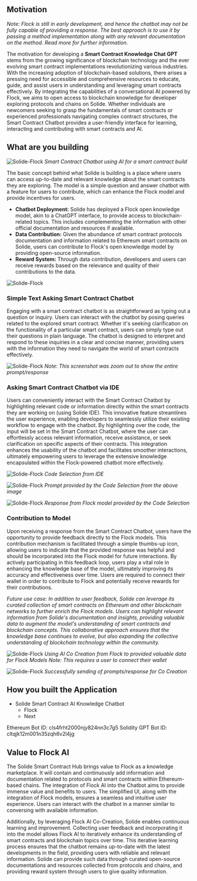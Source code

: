 ## Motivation 

*Note: Flock is still in early development, and hence the chatbot may not be fully capable of providing a response. The best approach is to use it by passing a method implementation along with any relevant documentation on the method. Read more for further information.*

The motivation for developing a **Smart Contract Knowledge Chat GPT** stems from the growing significance of blockchain technology and the ever evolving smart contract implementations revolutionizing various industries. With the increasing adoption of blockchain-based solutions, there arises a pressing need for accessible and comprehensive resources to educate, guide, and assist users in understanding and leveraging smart contracts effectively. By integrating the capabilities of a conversational AI powered by Flock, we aims to open access to blockchain knowledge for developer exploring protocols and chains on Solide. Whether individuals are newcomers seeking to grasp the fundamentals of smart contracts or experienced professionals navigating complex contract structures, the Smart Contract Chatbot provides a user-friendly interface for learning, interacting and contributing with smart contracts and AI.

## What are you building

![Solide-Flock](/docs/flock/images/ui.png)
*Smart Contract Chatbot using AI for a smart contract build*

The basic concept behind what Solide is building is a place where users can access up-to-date and relevant knowledge about the smart contracts they are exploring. The model is a simple question and answer chatbot with a feature for users to contribute, which can enhance the Flock model and provide incentives for users.

- **Chatbot Deployment:** Solide has deployed a Flock open knowledge model, akin to a ChatGPT interface, to provide access to blockchain-related topics. This includes complementing the information with other official documentation and resources if available.
- **Data Contribution:** Given the abundance of smart contract protocols documentation and information related to Ethereum smart contracts on Solide, users can contribute to Flock's open knowledge model by providing open-source information.
- **Reward System:** Through data contribution, developers and users can receive rewards based on the relevance and quality of their contributions to the data.
    
![Solide-Flock](/docs/flock/images/sequence-diagram.png)

### Simple Text Asking Smart Contract Chatbot

Engaging with a smart contract chatbot is as straightforward as typing out a question or inquiry. Users can interact with the chatbot by posing queries related to the explored smart contract. Whether it's seeking clarification on the functionality of a particular smart contract, users can simply type out their questions in plain language. The chatbot is designed to interpret and respond to these inquiries in a clear and concise manner, providing users with the information they need to navigate the world of smart contracts effectively. 

![Solide-Flock](/docs/flock/images/response.png)
*Note: This screenshot was zoom out to show the entire prompt/response*

### Asking Smart Contract Chatbot via IDE

Users can conveniently interact with the Smart Contract Chatbot by highlighting relevant code or information directly within the smart contracts they are working on (using Solide IDE). This innovative feature streamlines the user experience, enabling developers to seamlessly utilize their existing workflow to engage with the chatbot. By highlighting over the code, the input will be set in the Smart Contract Chatbot, where the user can effortlessly access relevant information, receive assistance, or seek clarification on specific aspects of their contracts. This integration enhances the usability of the chatbot and facilitates smoother interactions, ultimately empowering users to leverage the extensive knowledge encapsulated within the Flock-powered chatbot more effectively.

![Solide-Flock](/docs/flock/images/highlight.png)
*Code Selection from IDE*

![Solide-Flock](/docs/flock/images/highlight-prompt.png)
*Prompt provided by the Code Selection from the above image*

![Solide-Flock](/docs/flock/images/highlight-response.png)
*Response from Flock model provided by the Code Selection*


### Contribution to Model

Upon receiving a response from the Smart Contract Chatbot, users have the opportunity to provide feedback directly to the Flock models. This contribution mechanism is facilitated through a simple thumbs-up icon, allowing users to indicate that the provided response was helpful and should be incorporated into the Flock model for future interactions. By actively participating in this feedback loop, users play a vital role in enhancing the knowledge base of the model, ultimately improving its accuracy and effectiveness over time. Users are required to connect their wallet in order to contribute to Flock and potentially receive rewards for their contributions.

*Future use case: In addition to user feedback, Solide can leverage its curated collection of smart contracts on Ethereum and other blockchain networks to further enrich the Flock models. Users can highlight relevant information from Solide's documentation and insights, providing valuable data to augment the model's understanding of smart contracts and blockchain concepts. This collaborative approach ensures that the knowledge base continues to evolve, but also expanding the collective understanding of blockchain technology within the community.*

![Solide-Flock](/docs/flock/images/contribute.png)
*Using AI Co Creation from Flock to provided valuable data for Flock Models Note: This requires a user to connect their wallet*

![Solide-Flock](/docs/flock/images/contribute-success.png)
*Successfully sending of prompts/response for Co Creation*

## How you built the Application

- Solide Smart Contract AI Knowledge Chatbot
	- Flock
	- Next

Ethereum Bot ID: cls4frht2000njy824nn3c7g5
Solidity GPT Bot ID: cltqjk12m001n35zqh6v2l4jg

## Value to Flock AI

The Solide Smart Contract Hub brings value to Flock as a knowledge marketplace. It will contain and continuously add information and documentation related to protocols and smart contracts within Ethereum-based chains. The integration of Flock AI into the Chatbot aims to provide immense value and benefits to users. The simplified UI, along with the integration of Flock models, ensures a seamless and intuitive user experience. Users can interact with the chatbot in a manner similar to conversing with available information.

Additionally, by leveraging Flock AI Co-Creation, Solide enables continuous learning and improvement. Collecting user feedback and incorporating it into the model allows Flock AI to iteratively enhance its understanding of smart contracts and blockchain topics over time. This iterative learning process ensures that the chatbot remains up-to-date with the latest developments in the field, providing users with reliable and relevant information. Solide can provide such data through curated open-source documentations and resources collected from protocols and chains, and providing reward system through users to give quality information.